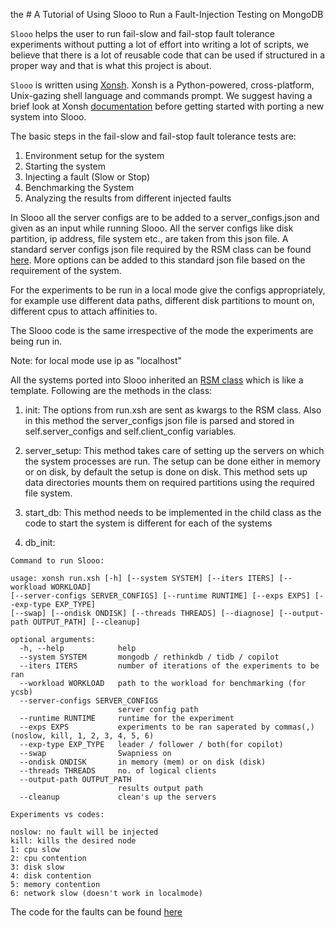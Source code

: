 the # A Tutorial of Using Slooo to Run a Fault-Injection Testing on MongoDB

`Slooo` helps the user to run fail-slow and fail-stop fault tolerance experiments without putting a lot of effort into writing a lot of scripts, we believe that there is a lot of reusable code that can be used if structured in a proper way and that is what this project is about. 

`Slooo` is written using [Xonsh](https://xon.sh/). Xonsh is a Python-powered, cross-platform, Unix-gazing shell language and commands prompt. We suggest having a brief look at Xonsh [documentation](https://xon.sh/contents.html) before getting started with porting a new system into Slooo.

The basic steps in the fail-slow and fail-stop fault tolerance tests are:
1. Environment setup for the system
2. Starting the system
3. Injecting a fault (Slow or Stop)
4. Benchmarking the System
5. Analyzing the results from different injected faults

In Slooo all the server configs are to be added to a server_configs.json and given as an input while running Slooo. All 
the server configs like disk partition, ip address, file system etc., are taken from this json file.
A standard server configs json file required by the RSM class can be found [here](). More options can be added to this
standard json file based on the requirement of the system.

For the experiments to be run in a local mode give the configs appropriately, for example use different data paths, different
disk partitions to mount on, different cpus to attach affinities to.

The Slooo code is the same irrespective of the mode the experiments are being run in.

Note: for local mode use ip as "localhost"

All the systems ported into Slooo inherited an [RSM class](utils/rsm.xsh) which is like a template. Following are the methods in the class:

1. init: The options from run.xsh are sent as kwargs to the RSM class. Also in this method the server_configs json file is
          parsed and stored in self.server_configs and self.client_config variables.

2. server_setup: This method takes care of setting up the servers on which the system processes are run. The setup can be
                 done either in memory or on disk, by default the setup is done on disk. This method sets up data directories
                 mounts them on required partitions using the required file system.
   
3. start_db: This method needs to be implemented in the child class as the code to start the system is different for each of the
             systems
   
4. db_init: 
                    

```
Command to run Slooo:

usage: xonsh run.xsh [-h] [--system SYSTEM] [--iters ITERS] [--workload WORKLOAD] 
[--server-configs SERVER_CONFIGS] [--runtime RUNTIME] [--exps EXPS] [--exp-type EXP_TYPE] 
[--swap] [--ondisk ONDISK] [--threads THREADS] [--diagnose] [--output-path OUTPUT_PATH] [--cleanup]

optional arguments:
  -h, --help            help
  --system SYSTEM       mongodb / rethinkdb / tidb / copilot
  --iters ITERS         number of iterations of the experiments to be ran
  --workload WORKLOAD   path to the workload for benchmarking (for ycsb)
  --server-configs SERVER_CONFIGS
                        server config path
  --runtime RUNTIME     runtime for the experiment
  --exps EXPS           experiments to be ran saperated by commas(,) (noslow, kill, 1, 2, 3, 4, 5, 6)
  --exp-type EXP_TYPE   leader / follower / both(for copilot)
  --swap                Swapniess on
  --ondisk ONDISK       in memory (mem) or on disk (disk)
  --threads THREADS     no. of logical clients
  --output-path OUTPUT_PATH
                        results output path
  --cleanup             clean's up the servers
  ```

```
Experiments vs codes:

noslow: no fault will be injected
kill: kills the desired node
1: cpu slow
2: cpu contention
3: disk slow
4: disk contention
5: memory contention
6: network slow (doesn't work in localmode)
```

The code for the faults can be found [here](faults/fault_inject.xsh)